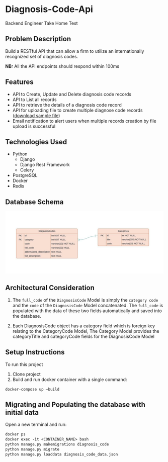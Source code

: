 # Diagnosis-Code-Api
Backend Engineer Take Home Test

## Problem Description
Build a RESTful API that can allow a firm to utilize an internationally recognized set of diagnosis codes.

**NB:** All the API endpoints should respond within 100ms

## Features
* API to Create, Update and Delete diagnosis code records
* API to List all records 
* API to retrieve the details of a diagnosis code record
* API for uploading file to create multiple diagnose code records ([download sample file](static/test.csv))
* Email notification to alert users when multiple records creation by file upload is successful

## Technologies Used
* Python
    - Django
    - Django Rest Framework
    - Celery
* PostgreSQL
* Docker
* Redis

## Database Schema
![Database schema diagram](static/images/DB_SCHEMA.jpeg)

## Architectural Consideration
1. The ```full_code``` of the ```DiagnosisCode``` Model is simply the ```category code``` and the ```code``` of the ```DiagnosisCode``` Model concatenated. The ```full_code``` is populated with the data of these two fields automatically and saved into the database.

2. Each DiagnosisCode object has a category field which is foreign key relating to the CategoryCode Model, The Category Model provides the categoryTitle and categoryCode fields for the DiagnosisCode Model

## Setup Instructions
To run this project
1. Clone project
2. Build and run docker container with a single command: 
```
docker-compose up —build
```

## Migrating and Populating the database with initial data
Open a new terminal and run:
```
docker ps
docker exec -it <CONTAINER_NAME> bash
python manage.py makemigrations diagnosis_code
python manage.py migrate
python manage.py loaddata diagnosis_code_data.json
```


